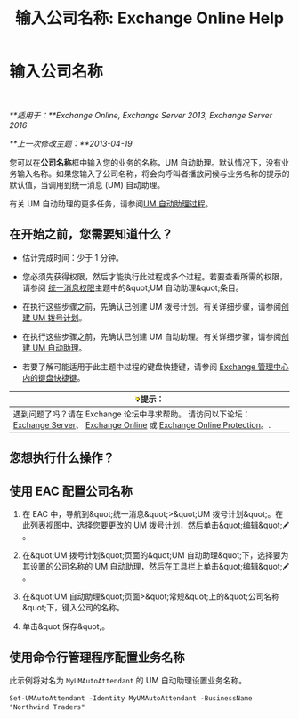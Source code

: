 ﻿---
title: '输入公司名称: Exchange Online Help'
TOCTitle: 输入公司名称
ms:assetid: a0e7cb24-0f55-442d-8ae2-21b177940b78
ms:mtpsurl: https://technet.microsoft.com/zh-cn/library/Ee423549(v=EXCHG.150)
ms:contentKeyID: 50556625
ms.date: 05/23/2018
mtps_version: v=EXCHG.150
ms.translationtype: MT
---

# 输入公司名称

 

_**适用于：**Exchange Online, Exchange Server 2013, Exchange Server 2016_

_**上一次修改主题：**2013-04-19_

您可以在**公司名称**框中输入您的业务的名称，UM 自动助理。默认情况下，没有业务输入名称。如果您输入了公司名称，将会向呼叫者播放问候与业务名称的提示的默认值，当调用到统一消息 (UM) 自动助理。

有关 UM 自动助理的更多任务，请参阅[UM 自动助理过程](um-auto-attendant-procedures-exchange-2013-help.md)。

## 在开始之前，您需要知道什么？

  - 估计完成时间：少于 1 分钟。

  - 您必须先获得权限，然后才能执行此过程或多个过程。若要查看所需的权限，请参阅 [统一消息权限](unified-messaging-permissions-exchange-2013-help.md)主题中的\&quot;UM 自动助理\&quot;条目。

  - 在执行这些步骤之前，先确认已创建 UM 拨号计划。有关详细步骤，请参阅[创建 UM 拨号计划](create-a-um-dial-plan-exchange-2013-help.md)。

  - 在执行这些步骤之前，先确认已创建 UM 自动助理。有关详细步骤，请参阅[创建 UM 自动助理](create-a-um-auto-attendant-exchange-2013-help.md)。

  - 若要了解可能适用于此主题中过程的键盘快捷键，请参阅 [Exchange 管理中心内的键盘快捷键](keyboard-shortcuts-in-the-exchange-admin-center-exchange-online-protection-help.md)。

<table>
<thead>
<tr class="header">
<th><img src="images/Bb124558.tip(EXCHG.150).gif" title="提示" alt="提示" />提示：</th>
</tr>
</thead>
<tbody>
<tr class="odd">
<td>遇到问题了吗？请在 Exchange 论坛中寻求帮助。 请访问以下论坛：<a href="https://go.microsoft.com/fwlink/p/?linkid=60612">Exchange Server</a>、 <a href="https://go.microsoft.com/fwlink/p/?linkid=267542">Exchange Online</a> 或 <a href="https://go.microsoft.com/fwlink/p/?linkid=285351">Exchange Online Protection</a>。.</td>
</tr>
</tbody>
</table>


## 您想执行什么操作？

## 使用 EAC 配置公司名称

1.  在 EAC 中，导航到\&quot;统一消息\&quot;\>\&quot;UM 拨号计划\&quot;。在此列表视图中，选择您要更改的 UM 拨号计划，然后单击\&quot;编辑\&quot;![编辑图标](images/Bb124582.6f53ccb2-1f13-4c02-bea0-30690e6ea71d(EXCHG.150).gif "编辑图标")。

2.  在\&quot;UM 拨号计划\&quot;页面的\&quot;UM 自动助理\&quot;下，选择要为其设置的公司名称的 UM 自动助理，然后在工具栏上单击\&quot;编辑\&quot;![编辑图标](images/Bb124582.6f53ccb2-1f13-4c02-bea0-30690e6ea71d(EXCHG.150).gif "编辑图标")。

3.  在\&quot;UM 自动助理\&quot;页面\>\&quot;常规\&quot;上的\&quot;公司名称\&quot;下，键入公司的名称。

4.  单击\&quot;保存\&quot;。

## 使用命令行管理程序配置业务名称

此示例将对名为 `MyUMAutoAttendant` 的 UM 自动助理设置业务名称。

    Set-UMAutoAttendant -Identity MyUMAutoAttendant -BusinessName "Northwind Traders"

